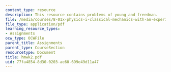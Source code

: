 ```yaml
---
content_type: resource
description: This resource contains problems of young and freedman.
file: /media/courses/8-01x-physics-i-classical-mechanics-with-an-experimental-focus-fall-2002/77fa48548d300203ae60699e49d11a47_hmwk2.pdf
file_type: application/pdf
learning_resource_types:
- Assignments
ocw_type: OCWFile
parent_title: Assignments
parent_type: CourseSection
resourcetype: Document
title: hmwk2.pdf
uid: 77fa4854-8d30-0203-ae60-699e49d11a47
---
```

